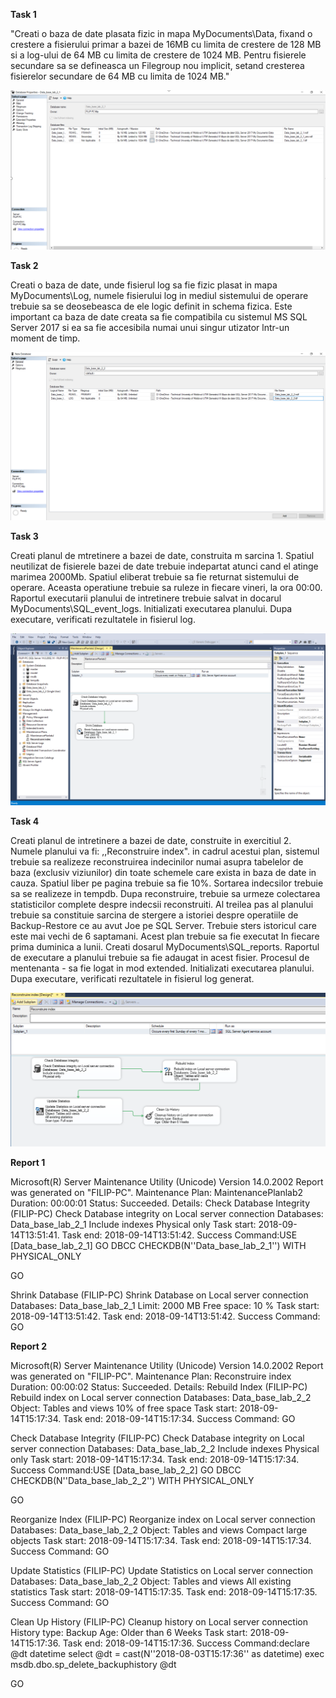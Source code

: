 **Task 1**

"Creati o baza de date plasata fizic in mapa MyDocuments\Data, fixand o crestere a fisierului
primar a bazei de 16MB cu limita de crestere de 128 MB si a log-ului de 64 MB cu limita de
crestere de 1024 MB. Pentru fisierele secundare sa se defineasca un Filegroup nou implicit,
setand cresterea fisierelor secundare de 64 MB cu limita de 1024 MB."

![](https://github.com/FilipOsoianu/DataBase/blob/master/Lab_1/Photo/1.PNG)


**Task 2**

Creati o baza de date, unde fisierul log sa fie fizic plasat in mapa MyDocuments\Log, numele
fisierului log in mediul sistemului de operare trebuie sa se deosebeasca de ele logic definit in
schema fizica. Este important ca baza de date creata sa fie compatibila cu sistemul MS SQL
Server 2017 si ea sa fie accesibila numai unui singur utizator lntr-un moment de timp.

![](https://github.com/FilipOsoianu/DataBase/blob/master/Lab_1/2.PNG)


**Task 3**

Creati planul de mtretinere a bazei de date, construita m sarcina 1. Spatiul neutilizat de
fisierele bazei de date trebuie indepartat atunci cand el atinge marimea 2000Mb. Spatiul
eliberat trebuie sa fie returnat sistemului de operare. Aceasta operatiune trebuie sa ruleze in
fiecare vineri, la ora 00:00. Raportul executarii planului de intretinere trebuie salvat in docarul
MyDocuments\SQL_event_logs. lnitializati executarea planului. Dupa executare, verificati
rezultatele in fisierul log.

![](https://github.com/FilipOsoianu/DataBase/blob/master/Lab_1/3.PNG)


**Task 4**

Creati planul de intretinere a bazei de date, construite in exercitiul 2. Numele planului va fi:
,,Reconstruire index". in cadrul acestui plan, sistemul trebuie sa realizeze reconstruirea
indecinilor numai asupra tabelelor de baza (exclusiv viziunilor) din toate schemele care exista
in baza de date in cauza. Spatiul liber pe pagina trebuie sa fie 10%. Sortarea indecsilor trebuie
sa se realizeze in tempdb. Dupa reconstruire, trebuie sa urmeze colectarea statisticilor
complete despre indecsii reconstruiti. Al treilea pas al planului trebuie sa constituie sarcina de
stergere a istoriei despre operatiile de Backup-Restore ce au avut Joe pe SQL Server. Trebuie
sters istoricul care este mai vechi de 6 saptamani. Acest plan trebuie sa fie executat In fiecare
prima duminica a lunii. Creati dosarul MyDocuments\SQL_reports. Raportul de executare a
planului trebuie sa fie adaugat in acest fisier. Procesul de mentenanta - sa fie logat in mod
extended. lnitializati executarea planului. Dupa executare, verificati rezultatele in fisierul log
generat.

![](https://github.com/FilipOsoianu/DataBase/blob/master/Lab_1/4.PNG)


**Report 1**

Microsoft(R) Server Maintenance Utility (Unicode) Version 14.0.2002
Report was generated on "FILIP-PC".
Maintenance Plan: MaintenancePlanlab2
Duration: 00:00:01
Status: Succeeded.
Details:
Check Database Integrity (FILIP-PC)
Check Database integrity on Local server connection
Databases: Data_base_lab_2_1
Include indexes
Physical only
Task start: 2018-09-14T13:51:41.
Task end: 2018-09-14T13:51:42.
Success
Command:USE [Data_base_lab_2_1]
GO
DBCC CHECKDB(N''Data_base_lab_2_1'')  WITH  PHYSICAL_ONLY

GO


Shrink Database (FILIP-PC)
Shrink Database on Local server connection
Databases: Data_base_lab_2_1
Limit: 2000 MB
Free space: 10 %
Task start: 2018-09-14T13:51:42.
Task end: 2018-09-14T13:51:42.
Success
Command:
GO


**Report 2**

Microsoft(R) Server Maintenance Utility (Unicode) Version 14.0.2002
Report was generated on "FILIP-PC".
Maintenance Plan: Reconstruire index
Duration: 00:00:02
Status: Succeeded.
Details:
Rebuild Index (FILIP-PC)
Rebuild index on Local server connection
Databases: Data_base_lab_2_2
Object: Tables and views
10% of free space
Task start: 2018-09-14T15:17:34.
Task end: 2018-09-14T15:17:34.
Success
Command:
GO


Check Database Integrity (FILIP-PC)
Check Database integrity on Local server connection
Databases: Data_base_lab_2_2
Include indexes
Physical only
Task start: 2018-09-14T15:17:34.
Task end: 2018-09-14T15:17:34.
Success
Command:USE [Data_base_lab_2_2]
GO
DBCC CHECKDB(N''Data_base_lab_2_2'')  WITH  PHYSICAL_ONLY

GO


Reorganize Index (FILIP-PC)
Reorganize index on Local server connection
Databases: Data_base_lab_2_2
Object: Tables and views
Compact large objects
Task start: 2018-09-14T15:17:34.
Task end: 2018-09-14T15:17:34.
Success
Command:
GO


Update Statistics (FILIP-PC)
Update Statistics on Local server connection
Databases: Data_base_lab_2_2
Object: Tables and views
All existing statistics
Task start: 2018-09-14T15:17:35.
Task end: 2018-09-14T15:17:35.
Success
Command:
GO


Clean Up History (FILIP-PC)
Cleanup history on Local server connection
History type: Backup
Age: Older than 6 Weeks
Task start: 2018-09-14T15:17:36.
Task end: 2018-09-14T15:17:36.
Success
Command:declare @dt datetime select @dt = cast(N''2018-08-03T15:17:36'' as datetime) exec msdb.dbo.sp_delete_backuphistory @dt

GO








